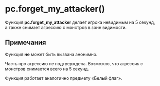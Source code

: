 # pc.forget_my_attacker()
Функция **pc.forget_my_attacker** делает игрока невидимым на 5 секунд, а также снимает агрессию с монстров в зоне видимости.

## Примечания
Функция **не** может быть вызвана анонимно.

Часть про агрессию не подтверждена. Возможно, что агрессия с монстров снимается всего на 5 секунд.

Функция работает аналогично предмету &laquo;Белый флаг&raquo;.
